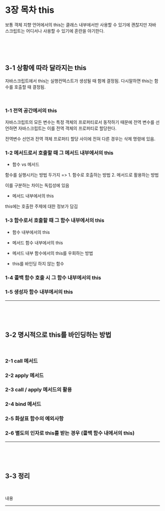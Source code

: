 # 3장 목차 this

보통 객체 지향 언어에서의 this는 클래스 내부에서만 사용할 수 있기에 괜찮지만 자바스크립트는 어디서나 사용할 수 있기에 혼란을 야기한다.

<br>
<br>
<br>

## 3-1 상황에 따라 달라지는 this

자바스크립트에서 this는 실행컨텍스트가 생성될 때 함께 결정됨. 다시말하면 this는 함수를 호출할 때 결정됨.

<br>

### 1-1 전역 공간에서의 this

자바스크립트의 모든 변수는 특정 객체의 프로퍼티로서 동작하기 때문에 전역 변수를 선언하면 자바스크립트는 이를 전역 객체의 프로퍼티로 할당한다.

전역변수 선언과 전역 객체 프로퍼티 할당 사이에 전혀 다른 경우는 삭제 명령에 있음.

### 1-2 메서드로서 호출할 때 그 메서드 내부에서의 this

* 함수 vs 메서드

함수를 실행시키는 방법 두가지 => 1. 함수로 호출하는 방법 2. 메서드로 활용하는 방법

이를 구분하는 차이는 독립성에 있음

* 메서드 내부에서의 this

this에는 호출한 주제에 대한 정보가 담김

### 1-3 함수로서 호출할 때 그 함수 내부에서의 this

* 함수 내부에서의 this

* 메서드 함수 내부에서의 this

* 메서드 내부 함수에서의 this를 우회하는 방법

* this를 바인딩 하지 않는 함수

### 1-4 콜백 함수 호출 시 그 함수 내부에서의 this

### 1-5 생성자 함수 내부에서의 this

---

<br>
<br>
<br>

## 3-2 명시적으로 this를 바인딩하는 방법

<br>

### 2-1 call 메서드

### 2-2 apply 메서드

### 2-3 call / apply 메서드의 활용

### 2-4 bind 메서드

### 2-5 화살표 함수의 예외사항

### 2-6 별도의 인자로 this를 받는 경우 (콜백 함수 내에서의 this)

---

<br>
<br>
<br>

## 3-3 정리

<br>

내용

---

<br>
<br>
<br>
